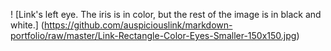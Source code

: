 ! [Link's left eye. The iris is in color, but the rest of the image is in black and white.] (https://github.com/auspiciouslink/markdown-portfolio/raw/master/Link-Rectangle-Color-Eyes-Smaller-150x150.jpg)
